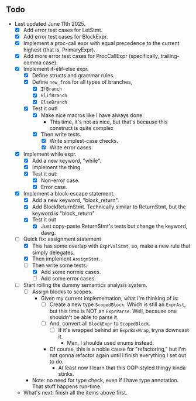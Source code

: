 ## Todo

- Last updated June 11th 2025.
  - [x] Add error test cases for LetStmt.
  - [x] Add error test cases for BlockExpr.
  - [x] Implement a proc-call expr with equal precedence to the current highest
    (that is, PrimaryExpr).
  - [x] Add more error test cases for ProcCallExpr (specifically, trailing-comma
    case).
  - [x] Implement if-elif-else expr.
    - [x] Define structs and grammar rules.
    - [x] Define `new_from` for all types of branches,
      - [x] `IfBranch`
      - [x] `ElifBranch`
      - [x] `ElseBranch`
    - [x] Test it out!
      - [x] Make nice macros like I have always done.
        - This time, it's not as nice, but that's because this construct is
          quite complex
      - [x] Then write tests.
        - [x] Write simplest-case checks.
        - [x] Write error cases
  - [x] Implement while expr.
    - [x] Add a new keyword, "while".
    - [x] Implement the thing.
    - [x] Test it out:
      - [x] Non-error case.
      - [x] Error case.
  - [x] Implement a block-escape statement.
    - [x] Add a new keyword, "block_return".
    - [x] Add BlockReturnStmt. Technically similar to ReturnStmt, but the keyword
          is "block_return"
    - [x] Test it out
      - [x] Just copy-paste ReturnStmt's tests but change the keyword, dawg.
  - [ ] Quick fix: assignment statement
    - [x] This has some overlap with `ExprValStmt`, so, make a new rule that
          simply delegates.
    - [x] Then implement `AssignStmt`.
    - [ ] Then write some tests.
      - [x] Add some normie cases.
      - [ ] Add some error cases.
  - [ ] Start rolling the dummy semantics analysis system.
    - [ ] Assign blocks to scopes.
      - Given my current implementation, what I'm thinking of is:
        - [ ] Create a new type `ScopedBlock`. Which is still an `ExprAst`, but
              this time is NOT an `ExprParse`. Well, because one shouldn't be able
              to parse it.
        - [ ] And, convert all `BlockExpr` to `ScopedBlock`.
          - [ ] If it's wrapped behind an `ExprBoxWrap`, tryna downcast it.
            - Man, I shoulda used enums instead.
        - Of course, this is a noble cause for "refactoring," but I'm not gonna
          refactor again until I finish everything I set out to do.
          - At least now I learn that this OOP-styled thingy kinda stinks.
    - Note: no need for type check, even if I have type annotation. That stuff
      happens run-time.
  - What's next: finish all the items above first.
